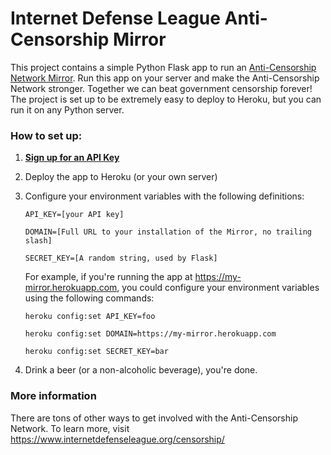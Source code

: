 Internet Defense League Anti-Censorship Mirror
==============================================

This project contains a simple Python Flask app to run an
[Anti-Censorship Network Mirror][1]. Run this app on your server and make the
Anti-Censorship Network stronger. Together we can beat government censorship
forever! The project is set up to be extremely easy to deploy to Heroku, but you
can run it on any Python server.

### How to set up:

1. **[Sign up for an API Key][1]**
2. Deploy the app to Heroku (or your own server)
3. Configure your environment variables with the following definitions:

   ```
   API_KEY=[your API key]

   DOMAIN=[Full URL to your installation of the Mirror, no trailing slash]

   SECRET_KEY=[A random string, used by Flask]
   ```

   For example, if you're running the app at https://my-mirror.herokuapp.com,
   you could configure your environment variables using the following commands:

   ```
   heroku config:set API_KEY=foo

   heroku config:set DOMAIN=https://my-mirror.herokuapp.com

   heroku config:set SECRET_KEY=bar
   ```
4. Drink a beer (or a non-alcoholic beverage), you're done.

### More information

There are tons of other ways to get involved with the Anti-Censorship Network.
To learn more, visit https://www.internetdefenseleague.org/censorship/

[1]: https://www.internetdefenseleague.org/censorship/mirror